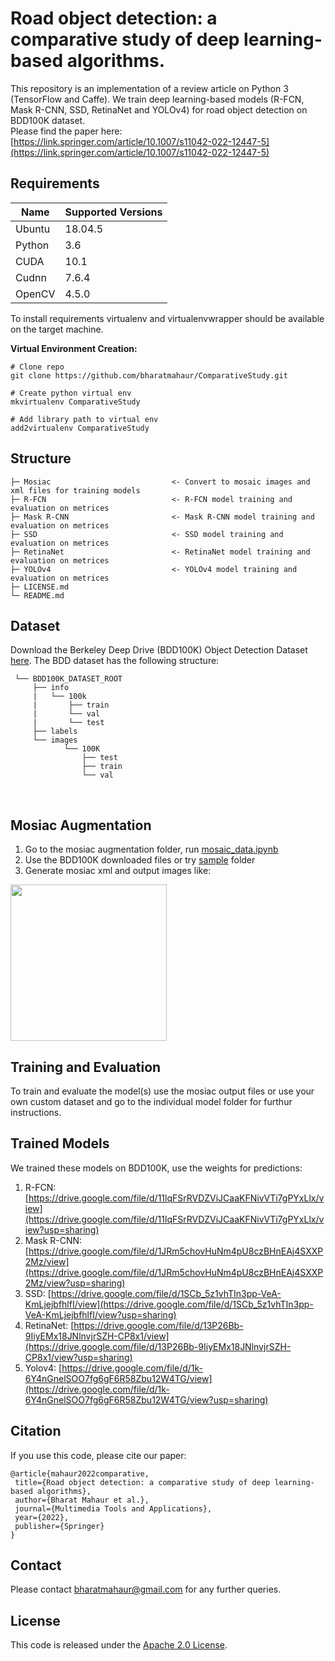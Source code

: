 # Road object detection: a comparative study of deep learning-based algorithms.

This repository is an implementation of a review article on Python 3 (TensorFlow and Caffe). We train deep learning-based models (R-FCN, Mask R-CNN, SSD, RetinaNet and YOLOv4) for road object detection on BDD100K dataset.<br />
Please find the paper here: [https://link.springer.com/article/10.1007/s11042-022-12447-5](https://link.springer.com/article/10.1007/s11042-022-12447-5)

## Requirements

Name | Supported Versions
--- | --- |
Ubuntu |18.04.5
Python | 3.6
CUDA | 10.1
Cudnn | 7.6.4
OpenCV | 4.5.0

To install requirements virtualenv and virtualenvwrapper should be available on the target machine.

**Virtual Environment Creation:**
```
# Clone repo
git clone https://github.com/bharatmahaur/ComparativeStudy.git

# Create python virtual env
mkvirtualenv ComparativeStudy

# Add library path to virtual env
add2virtualenv ComparativeStudy

```

## Structure

```
├─ Mosiac                           <- Convert to mosaic images and xml files for training models
├─ R-FCN                            <- R-FCN model training and evaluation on metrices
├─ Mask R-CNN                       <- Mask R-CNN model training and evaluation on metrices
├─ SSD                              <- SSD model training and evaluation on metrices
├─ RetinaNet                        <- RetinaNet model training and evaluation on metrices
├─ YOLOv4                           <- YOLOv4 model training and evaluation on metrices
├─ LICENSE.md
└─ README.md
```

## Dataset
Download the Berkeley Deep Drive (BDD100K) Object Detection Dataset [here](https://bdd-data.berkeley.edu/). The BDD
dataset has the following structure:
<br>
 
     └── BDD100K_DATASET_ROOT
         ├── info
         |   └── 100k
         |       ├── train
         |       └── val
         |       └── test         
         ├── labels
         └── images
                └── 100K
                    ├── test
                    ├── train
                    └── val
<br> 

## Mosiac Augmentation
1. Go to the mosiac augmentation folder, run [mosaic_data.ipynb](https://github.com/bharatmahaur/ComparativeStudy/blob/main/mosaic%20augmentation/mosaic_data.ipynb)
2. Use the BDD100K downloaded files or try [sample](https://github.com/bharatmahaur/ComparativeStudy/tree/main/mosaic%20augmentation/sample) folder 
3. Generate mosiac xml and output images like:

<img src="https://github.com/bharatmahaur/ComparativeStudy/blob/main/mosaic%20augmentation/reg_full_1.jpg" width="auto" height="250">

## Training and Evaluation
To train and evaluate the model(s) use the mosiac output files or use your own custom dataset and go to the individual model folder for furthur instructions.

## Trained Models

We trained these models on BDD100K, use the weights for predictions:
1. R-FCN:  [https://drive.google.com/file/d/11lqFSrRVDZViJCaaKFNivVTi7gPYxLlx/view](https://drive.google.com/file/d/11lqFSrRVDZViJCaaKFNivVTi7gPYxLlx/view?usp=sharing)
2. Mask R-CNN:  [https://drive.google.com/file/d/1JRm5chovHuNm4pU8czBHnEAj4SXXP2Mz/view](https://drive.google.com/file/d/1JRm5chovHuNm4pU8czBHnEAj4SXXP2Mz/view?usp=sharing)
3. SSD:  [https://drive.google.com/file/d/1SCb_5z1vhTIn3pp-VeA-KmLjejbfhlfI/view](https://drive.google.com/file/d/1SCb_5z1vhTIn3pp-VeA-KmLjejbfhlfI/view?usp=sharing)
4. RetinaNet:  [https://drive.google.com/file/d/13P26Bb-9IiyEMx18JNlnvjrSZH-CP8x1/view](https://drive.google.com/file/d/13P26Bb-9IiyEMx18JNlnvjrSZH-CP8x1/view?usp=sharing)
5. Yolov4:  [https://drive.google.com/file/d/1k-6Y4nGnelSOO7fg6gF6R58Zbu12W4TG/view](https://drive.google.com/file/d/1k-6Y4nGnelSOO7fg6gF6R58Zbu12W4TG/view?usp=sharing)

## Citation
If you use this code, please cite our paper:
```
@article{mahaur2022comparative,
 title={Road object detection: a comparative study of deep learning-based algorithms}, 
 author={Bharat Mahaur et al.},
 journal={Multimedia Tools and Applications},
 year={2022},
 publisher={Springer}
}
```

## Contact
Please contact [bharatmahaur@gmail.com](mailto:bharatmahaur@gmail.com) for any further queries.

## License
This code is released under the [Apache 2.0 License](LICENSE.md).
